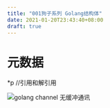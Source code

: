 ```yaml
---
title: "001狗子系列 Golang结构体"
date: 2021-01-20T23:43:40+08:00
draft: true
---
```


# 元数据


*p
//引用和解引用

![golang channel 无缓冲通讯](https://ansoncode.bazhentu.net/myblogtalk/img/20210123114251.png)